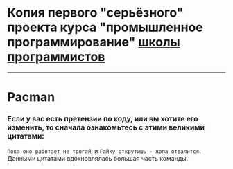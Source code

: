 # Копия первого "серьёзного" проекта курса "промышленное программирование" [школы программистов](https://informatics.ru)
---

# Pacman

### Если у вас есть претензии по коду, или вы хотите его изменить, то сначала ознакомьтесь с этими великими цитатами:

`Пока оно работает не трогай`, и `Гайку открутишь - жопа отвалится`. Данными цитатами вдохновлялась большая часть
команды.
